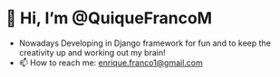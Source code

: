 # 👋 Hi, I’m @QuiqueFrancoM
- Nowadays Developing in Django framework for fun and to keep the creativity up and working out my brain!
- 📫 How to reach me: enrique.franco1@gmail.com

